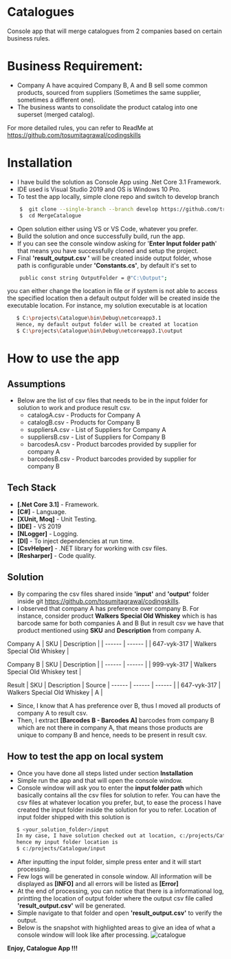 # Catalogues
Console app that will merge catalogues from 2 companies based on certain business rules.

# Business Requirement:
- Company A have acquired Company B, A and B sell some common products, sourced from suppliers (Sometimes the same supplier, sometimes a different one).
- The business wants to consolidate the product catalog into one superset (merged catalog).

For more detailed rules, you can refer to ReadMe at https://github.com/tosumitagrawal/codingskills

# Installation
- I have build the solution as Console App using .Net Core 3.1 Framework.
- IDE used is Visual Studio 2019 and OS is Windows 10 Pro.
- To test the app locally, simple clone repo and switch to develop branch
 ```sh
     $  git clone --single-branch --branch develop https://github.com/training4all/MergeCatalogue.git
     $  cd MergeCatalogue
 ```
- Open solution either using VS or VS Code, whatever you prefer.
- Build the solution and once successfully build, run the app.
- If you can see the console window asking for '**Enter Input folder path**' that means you have successfully cloned and setup the project.
- Final **'result_output.csv '** will be created inside output folder, whose path is configurable under **'Constants.cs'**, by default it's set to 
 ```sh
     public const string OutputFolder = @"C:\Output";
 ```
 you can either change the location in file or if system is not able to access the specified location then a default output folder will be created inside the executable location.
 For instance, my solution executable is at location 
  ```sh
     $ C:\projects\Catalogue\bin\Debug\netcoreapp3.1
     Hence, my default output folder will be created at location
     $ C:\projects\Catalogue\bin\Debug\netcoreapp3.1\output
 ```
 
# How to use the app
## Assumptions
- Below are the list of csv files that needs to be in the input folder for solution to work and produce result csv.
  - catalogA.csv - Products for Company A
  - catalogB.csv - Products for Company B
  - suppliersA.csv - List of Suppliers for Company A
  - suppliersB.csv - List of Suppliers for Company B
  - barcodesA.csv - Product barcodes provided by supplier for company A
  - barcodesB.csv - Product barcodes provided by supplier for company B
  
## Tech Stack
- **[.Net Core 3.1]** - Framework.
- **[C#]** - Language.
- **[XUnit, Moq]** - Unit Testing.
- **[IDE]** - VS 2019
- **[NLogger]** - Logging.
- **[DI]** - To inject dependencies at run time.
- **[CsvHelper]** - .NET library for working with csv files.
- **[Resharper]** - Code quality.

## Solution
- By comparing the csv files shared inside **'input'** and **'output'** folder inside git https://github.com/tosumitagrawal/codingskills.
- I observed that company A has preference over company B. For instance, consider product **Walkers Special Old Whiskey** which is has barcode same for both companies A and B
But in result csv we have that product mentioned using **SKU** and **Description** from company A.

Company A
| SKU | Description |
| ------ | ------ |
| 647-vyk-317 | Walkers Special Old Whiskey |

Company B
| SKU | Description |
| ------ | ------ |
| 999-vyk-317 | Walkers Special Old Whiskey test |

Result 
| SKU | Description | Source
| ------ | ------ | ------ |
| 647-vyk-317 | Walkers Special Old Whiskey | A |
- Since, I know that A has preference over B, thus I moved all products of company A to result csv.
- Then, I extract **[Barcodes B - Barcodes A]** barcodes from company B which are not there in company A, that means those products are unique to company B and hence,
needs to be present in result csv.

## How to test the app on local system
- Once you have done all steps listed under section **Installation**
- Simple run the app and that will open the console window.
- Console window will ask you to enter the **input folder path** which basically contains all the csv files for solution to refer.
You can have the csv files at whatever location you prefer, but, to ease the process I have created the input folder inside the solution for you to refer.
Location of input folder shipped with this solution is
 ```sh
    $ <your_solution_folder>/input
    In my case, I have solution checked out at location, c:/projects/Catalogue,
    hence my input folder location is
    $ c:/projects/Catalogue/input
 ```
 - After inputting the input folder, simple press enter and it will start processing.
 - Few logs will be generated in console window. All information will be displayed as **[INFO]** and all errors will be listed as **[Error]**
 - At the end of processing, you can notice that there is a informational log, printting the location of output folder where the output csv 
 file called **'result_output.csv'** will be generated.
 - Simple navigate to that folder and open **'result_output.csv'** to verify the output.
 - Below is the snapshot with highlighted areas to give an idea of what a console window will look like after processing.
![catalogue](https://user-images.githubusercontent.com/17959609/107311518-9af78d00-6ae2-11eb-892a-d4606680b53e.png)

**Enjoy, Catalogue App !!!**
